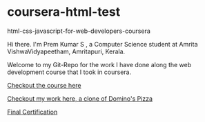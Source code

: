 # coursera-html-test
html-css-javascript-for-web-developers-coursera

Hi there. I'm Prem Kumar S , a Computer Science student at Amrita VishwaVidyapeetham, Amritapuri, Kerala. 

Welcome to my Git-Repo for the work I have done along the web development course that I took in coursera.

<a href="https://www.coursera.org/learn/html-css-javascript-for-web-developers/" target="_blank">Checkout the course here</a>

<a href="https://prem5634.github.io/coursera-html-test/week3/" target="_blank">Checkout my work here, a clone of Domino's Pizza</a>

<a href="https://coursera.org/share/48e165e0c5665ce88aaf9ecd58864379" target="_blank">Final Certification</a>
